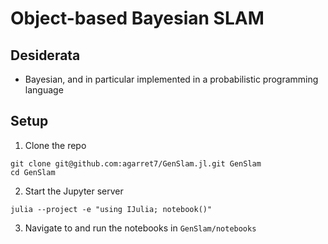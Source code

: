 # Object-based Bayesian SLAM

## Desiderata
   - Bayesian, and in particular implemented in a probabilistic programming language

## Setup
1. Clone the repo
```shell
git clone git@github.com:agarret7/GenSlam.jl.git GenSlam
cd GenSlam
```

2. Start the Jupyter server
```shell
julia --project -e "using IJulia; notebook()"
```

3. Navigate to and run the notebooks in `GenSlam/notebooks`
